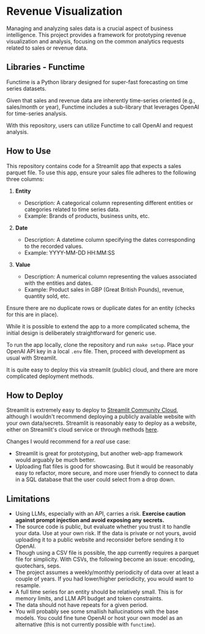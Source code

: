 # Revenue Visualization

Managing and analyzing sales data is a crucial aspect of business intelligence. This project provides a framework for prototyping revenue visualization and analysis, focusing on the common analytics requests related to sales or revenue data.

## Libraries - Functime

Functime is a Python library designed for super-fast forecasting on time series datasets. 

Given that sales and revenue data are inherently time-series oriented (e.g., sales/month or year), Functime includes a sub-library that leverages OpenAI for time-series analysis.

With this repository, users can utilize Functime to call OpenAI and request analysis.

## How to Use

This repository contains code for a Streamlit app that expects a sales parquet file. To use this app, ensure your sales file adheres to the following three columns:

1. **Entity**
    - Description: A categorical column representing different entities or categories related to time series data.
    - Example: Brands of products, business units, etc.

2. **Date**
    - Description: A datetime column specifying the dates corresponding to the recorded values.
    - Example: YYYY-MM-DD HH:MM:SS

3. **Value**
    - Description: A numerical column representing the values associated with the entities and dates.
    - Example: Product sales in GBP (Great British Pounds), revenue, quantity sold, etc.

Ensure there are no duplicate rows or duplicate dates for an entity (checks for this are in place). 

While it is possible to extend the app to a more complicated schema, the initial design is deliberately straightforward for generic use.

To run the app locally, clone the repository and run `make setup`. Place your OpenAI API key in a local `.env` file. Then, proceed with development as usual with Streamlit.

It is quite easy to deploy this via streamlit (public) cloud, and there are more complicated deployment methods.

## How to Deploy
Streamlit is extremely easy to deploy to [Streamlit Community Cloud](https://streamlit.io/cloud), although I wouldn't recommend deploying a publicly available website with your own data/secrets.
Streamlit is reasonably easy to deploy as a website, either on Streamlit's cloud service or through methods [here](https://discuss.streamlit.io/t/streamlit-deployment-guide-wiki/5099).

Changes I would recommend for a *real* use case:
- Streamlit is great for prototyping, but another web-app framework would arguably be much better.
- Uploading flat files is good for showcasing. But it would be reasonably easy to refactor, more secure, and more user friendly to connect to data in a SQL database that the user could select from a drop down.

## Limitations

- Using LLMs, especially with an API, carries a risk. **Exercise caution against prompt injection and avoid exposing any secrets.**
- The source code is public, but evaluate whether you trust it to handle your data. Use at your own risk. If the data is private or not yours, avoid uploading it to a public website and reconsider before sending it to OpenAI.
- Though using a CSV file is possible, the app currently requires a parquet file for simplicity. With CSVs, the following become an issue: encoding, quotechars, seps.
- The project assumes a weekly/monthly periodicity of data over at least a couple of years. If you had lower/higher periodicity, you would want to resample.
- A full time series for an entity should be relatively small. This is for memory limits, and LLM API budget and token constraints.
- The data should not have repeats for a given period.
- You will probably see some smallish hallucinations with the base models. You could fine tune OpenAI or host your own model as an alternative (this is not currently possible with `functime`).
